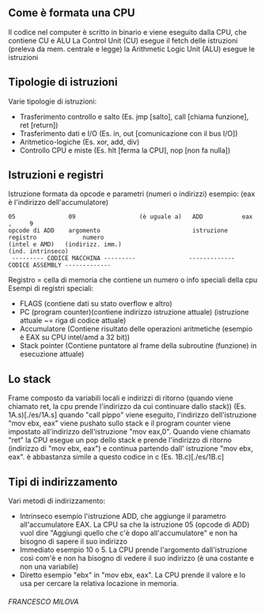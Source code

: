 ## Come è formata una CPU
Il codice nel computer è scritto in binario e viene eseguito dalla CPU, che contiene CU e ALU
La Control Unit (CU) esegue il fetch delle istruzioni (preleva da mem. centrale e legge)
la Arithmetic Logic Unit (ALU) esegue le istruzioni
## Tipologie di istruzioni
Varie tipologie di istruzioni:
- Trasferimento controllo e salto (Es. jmp \[salto], call \[chiama funzione], ret \[return])
- Trasferimento dati e I/O (Es. in, out \[comunicazione con il bus I/O])
- Aritmetico-logiche (Es. xor, add, div)
- Controllo CPU e miste (Es. hlt \[ferma la CPU], nop \[non fa nulla])
## Istruzioni e registri
Istruzione formata da opcode e parametri (numeri o indirizzi)
esempio:  (eax è l'indirizzo dell'accumulatore)
```
05               09                  (è uguale a)   ADD           eax              ,     9
opcode di ADD    argomento                          istruzione    registro             numero
(intel e AMD)   (indirizz. imm.)                                  (ind. intrinseco)
 --------- CODICE MACCHINA ---------               ------------- CODICE ASSEMBLY -------------
 ```
Registro = cella di memoria che contiene un numero o info speciali della cpu
Esempi di registri speciali:
- FLAGS (contiene dati su stato overflow e altro)
- PC (program counter)(contiene indirizzo istruzione attuale)
(istruzione attuale ~= riga di codice attuale)
- Accumulatore (Contiene risultato delle operazioni aritmetiche (esempio è EAX su CPU intel/amd a 32 bit))
- Stack pointer (Contiene puntatore al frame della subroutine (funzione) in esecuzione attuale)
## Lo stack
Frame composto da variabili locali e indirizzi di ritorno
(quando viene chiamato ret, la cpu prende l'indirizzo da cui continuare dallo stack))
(Es. 1A.s)[./es/1A.s]
quando "call pippo" viene eseguito, l'indirizzo dell'istruzione "mov ebx, eax" viene pushato sullo stack
e il program counter viene impostato all'indirizzo dell'istruzione "mov eax,0". Quando viene chiamato "ret"
la CPU esegue un pop dello stack e prende l'indirizzo di ritorno (indirizzo di "mov ebx, eax") e continua
partendo dall' istruzione "mov ebx, eax".
è abbastanza simile a questo codice in c (Es. 1B.c)[./es/1B.c]
## Tipi di indirizzamento
Vari metodi di indirizzamento:
- Intrinseco
	esempio l'istruzione ADD, che aggiunge il parametro all'accumulatore EAX. La CPU sa che la istruzione 05 (opcode di ADD)
	vuol dire "Aggiungi quello che c'è dopo all'accumulatore" e non ha bisogno di sapere il suo indirizzo
- Immediato
	esempio 10 o 5. La CPU prende l'argomento dall'istruzione così com'è e non ha bisogno di vedere il suo indirizzo
	(è una costante e non una variabile)
- Diretto
	esempio "ebx" in "mov ebx, eax". La CPU prende il valore e lo usa per cercare la relativa locazione in memoria.
###### FRANCESCO MILOVA